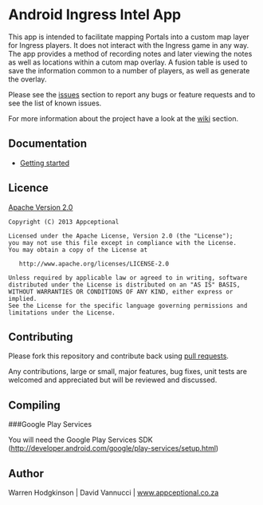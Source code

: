 # Android Ingress Intel App
This app is intended to facilitate mapping Portals into a custom map layer for Ingress players. It does not interact with the Ingress game in any way. The app provides a method of recording notes and later viewing the notes as well as locations within a cutom map overlay.
A fusion table is used to save the information common to a number of players, as well as generate the overlay.

Please see the [issues](https://github.com/wokstok/ingressintel/issues) section
to report any bugs or feature requests and to see the list of known issues.

For more information about the project have a look at the [wiki](https://github.com/wokstok/ingressintel/wiki) section.

## Documentation

* [Getting started](http://github.com/wokstok/ingressintel/wiki/Getting-started)

## Licence

[Apache Version 2.0](http://www.apache.org/licenses/LICENSE-2.0.html)

    Copyright (C) 2013 Appceptional

    Licensed under the Apache License, Version 2.0 (the "License");
    you may not use this file except in compliance with the License.
    You may obtain a copy of the License at

       http://www.apache.org/licenses/LICENSE-2.0

    Unless required by applicable law or agreed to in writing, software
    distributed under the License is distributed on an "AS IS" BASIS,
    WITHOUT WARRANTIES OR CONDITIONS OF ANY KIND, either express or implied.
    See the License for the specific language governing permissions and
    limitations under the License.

## Contributing

Please fork this repository and contribute back using [pull requests](http://github.com/wokstok/ingressintel/pulls).

Any contributions, large or small, major features, bug fixes, unit tests are welcomed and appreciated but will be reviewed and discussed.

## Compiling
###Google Play Services 

You will need the Google Play Services SDK (http://developer.android.com/google/play-services/setup.html)

## Author

Warren Hodgkinson | David Vannucci | www.appceptional.co.za
